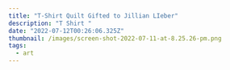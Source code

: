 ```yaml
---
title: "T-Shirt Quilt Gifted to Jillian LIeber"
description: "T Shirt "
date: "2022-07-12T00:26:06.325Z"
thumbnail: /images/screen-shot-2022-07-11-at-8.25.26-pm.png
tags:
  - art
---
```

